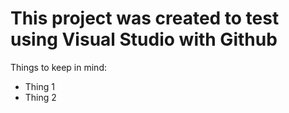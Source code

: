﻿# This project was created to test using Visual Studio with Github	

Things to keep in mind:
- Thing 1
- Thing 2